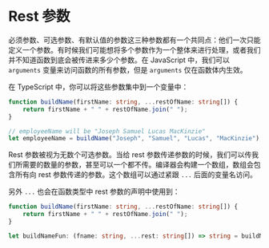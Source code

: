 # Rest 参数

必须参数、可选参数、有默认值的参数这三种参数都有一个共同点：他们一次只能定义一个参数。有时候我们可能想将多个参数作为一个整体来进行处理，或者我们并不知道函数到底会被传进来多少个参数。在 JavaScript 中，我们可以 `arguments` 变量来访问函数的所有参数，但是 `arguments` 仅在函数体内生效。

在 TypeScript 中，你可以将这些参数集中到一个变量中：

```ts
function buildName(firstName: string, ...restOfName: string[]) {
    return firstName + " " + restOfName.join(" ");
}

// employeeName will be "Joseph Samuel Lucas MacKinzie"
let employeeName = buildName("Joseph", "Samuel", "Lucas", "MacKinzie");
```

Rest 参数被视为无数个可选参数。当给 rest 参数传递参数的时候，我们可以传我们所需要的数量的参数，甚至可以一个都不传。编译器会构建一个数组，数组会包含所有向 rest 参数传递的参数。这个数组可以通过紧跟 `...` 后面的变量名访问。

另外 `...` 也会在函数类型中 rest 参数的声明中使用到：

```ts
function buildName(firstName: string, ...restOfName: string[]) {
    return firstName + " " + restOfName.join(" ");
}

let buildNameFun: (fname: string, ...rest: string[]) => string = buildName;
```


